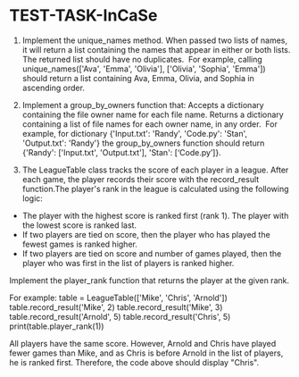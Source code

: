 # TEST-TASK-InCaSe
1. Implement the unique_names method. When passed two lists of names, it will return a list containing the names that appear in either or both lists. The returned list should have no duplicates.  For example, calling unique_names(['Ava', 'Emma', 'Olivia'], ['Olivia', 'Sophia', 'Emma']) should return a list containing Ava, Emma, Olivia, and Sophia in ascending order. 

2. Implement a group_by_owners function that: Accepts a dictionary containing the file owner name for each file name. Returns a dictionary containing a list of file names for each owner name, in any order.  For example, for dictionary {'Input.txt': 'Randy', 'Code.py': 'Stan', 'Output.txt': 'Randy'} the group_by_owners function should return {'Randy': ['Input.txt', 'Output.txt'], 'Stan': [‘Code.py’]}.


3. The LeagueTable class tracks the score of each player in a league. After each game, the player records their score with the record_result function.The player's rank in the league is calculated using the following logic:
 * The player with the highest score is ranked first (rank 1). The player with the lowest score is ranked last.
 * If two players are tied on score, then the player who has played the fewest games is ranked higher.
 * If two players are tied on score and number of games played, then the player who was first in the list of players is ranked higher.

Implement the player_rank function that returns the player at the given rank.

For example:
table = LeagueTable(['Mike', 'Chris', 'Arnold'])
table.record_result('Mike', 2)
table.record_result('Mike', 3)
table.record_result('Arnold', 5)
table.record_result('Chris', 5)
print(table.player_rank(1))

All players have the same score. However, Arnold and Chris have played fewer games than Mike, and as Chris is before Arnold in the list of players, he is ranked first. Therefore, the code above should display "Chris".
